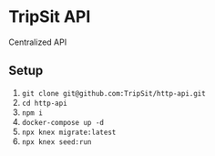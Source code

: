 # TripSit API

Centralized API 


## Setup

1. `git clone git@github.com:TripSit/http-api.git`
1. `cd http-api`
1. `npm i`
1. `docker-compose up -d`
1. `npx knex migrate:latest`
1. `npx knex seed:run`
